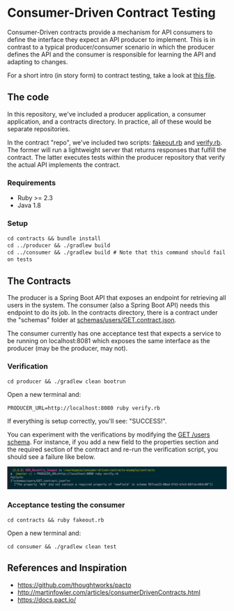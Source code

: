 # Consumer-Driven Contract Testing

Consumer-Driven contracts provide a mechanism for API consumers to define the interface they expect an API producer to implement. This is in contrast to a typical producer/consumer scenario in which the producer defines the API and the consumer is responsible for learning the API and adapting to changes.

For a short intro (in story form) to contract testing, take a look at [this file](a-tale-of-two-repos-----and-a-third.md).


## The code

In this repository, we've included a producer application, a consumer application, and a contracts directory. In practice, all of these would be separate repositories.

In the contract "repo", we've included two scripts: [fakeout.rb](contracts/fakeout.rb) and [verify.rb](contracts/verify.rb). The former will run a lightweight server that returns responses that fulfill the contract. The latter executes tests within the producer repository that verify the actual API implements the contract.

### Requirements

* Ruby >= 2.3
* Java 1.8

### Setup

```
cd contracts && bundle install
cd ../producer && ./gradlew build
cd ../consumer && ./gradlew build # Note that this command should fail on tests
```

## The Contracts

The producer is a Spring Boot API that exposes an endpoint for retrieving all users in the system. The consumer (also a Spring Boot API) needs this endpoint to do its job. In the contracts directory, there is a contract under the "schemas" folder at [schemas/users/GET.contract.json](contracts/schemas/users/GET.contract.json).

The consumer currently has one acceptance test that expects a service to be running on localhost:8081 which exposes the same interface as the producer (may be the producer, may not).

### Verification

```
cd producer && ./gradlew clean bootrun
```

Open a new terminal and:

```
PRODUCER_URL=http://localhost:8080 ruby verify.rb
```

If everything is setup correctly, you'll see: "SUCCESS!".

You can experiment with the verifications by modifying the [GET /users schema](contracts/schemas/users/GET.contract.json). For instance, if you add a new field to the properties section and the required section of the contract and re-run the verification script, you should see a failure like below.

![Failure Example](failure-example.png)

### Acceptance testing the consumer

```
cd contracts && ruby fakeout.rb
```

Open a new terminal and:

```
cd consumer && ./gradlew clean test
```


## References and Inspiration

* https://github.com/thoughtworks/pacto
* http://martinfowler.com/articles/consumerDrivenContracts.html
* https://docs.pact.io/
